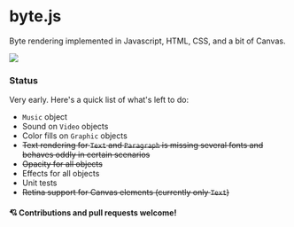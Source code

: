 # byte.js

Byte rendering implemented in Javascript, HTML, CSS, and a bit of Canvas.

![](http://i.imgur.com/cHhpGWj.gif)

### Status

Very early. Here's a quick list of what's left to do:

- `Music` object
- Sound on `Video` objects
- Color fills on `Graphic` objects
- ~~Text rendering for `Text` and `Paragraph` is missing several fonts and behaves oddly in certain scenarios~~
- ~~Opacity for all objects~~
- Effects for all objects
- Unit tests
- ~~Retina support for Canvas elements (currently only `Text`)~~

#### 💘 Contributions and pull requests welcome!
